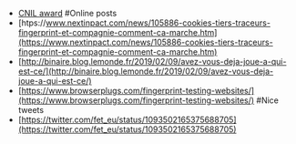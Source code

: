 * [CNIL award](https://www.cnil.fr/fr/la-cnil-et-inria-decernent-le-prix-protection-de-la-vie-privee-2018)
#Online posts
* [htps://www.nextinpact.com/news/105886-cookies-tiers-traceurs-fingerprint-et-compagnie-comment-ca-marche.htm](https://www.nextinpact.com/news/105886-cookies-tiers-traceurs-fingerprint-et-compagnie-comment-ca-marche.htm)
* [http://binaire.blog.lemonde.fr/2019/02/09/avez-vous-deja-joue-a-qui-est-ce/](http://binaire.blog.lemonde.fr/2019/02/09/avez-vous-deja-joue-a-qui-est-ce/)
* [https://www.browserplugs.com/fingerprint-testing-websites/](https://www.browserplugs.com/fingerprint-testing-websites/)
#Nice tweets
* [https://twitter.com/fet_eu/status/1093502165375688705](https://twitter.com/fet_eu/status/1093502165375688705)
